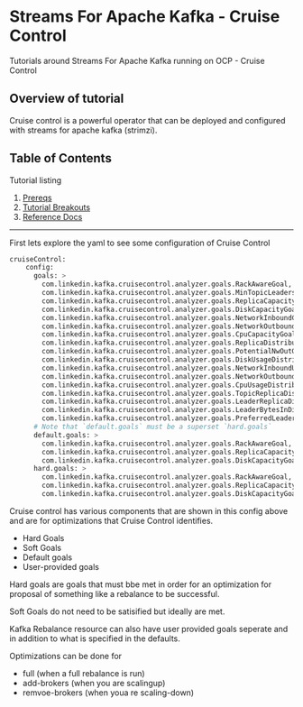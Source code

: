 # Streams For Apache Kafka - Cruise Control

Tutorials around Streams For Apache Kafka running on OCP - Cruise Control

## Overview of tutorial

Cruise control is a powerful operator that can be deployed and configured with streams for apache kafka (strimzi).

## Table of Contents

Tutorial listing

1. [Prereqs](#prerequisites)
2. [Tutorial Breakouts](#tutorials)
3. [Reference Docs](#reference-docs)

---

First lets explore the yaml to see some configuration of Cruise Control

```bash
cruiseControl:
    config:
      goals: >
        com.linkedin.kafka.cruisecontrol.analyzer.goals.RackAwareGoal,
        com.linkedin.kafka.cruisecontrol.analyzer.goals.MinTopicLeadersPerBrokerGoal,
        com.linkedin.kafka.cruisecontrol.analyzer.goals.ReplicaCapacityGoal,
        com.linkedin.kafka.cruisecontrol.analyzer.goals.DiskCapacityGoal,
        com.linkedin.kafka.cruisecontrol.analyzer.goals.NetworkInboundCapacityGoal,
        com.linkedin.kafka.cruisecontrol.analyzer.goals.NetworkOutboundCapacityGoal,
        com.linkedin.kafka.cruisecontrol.analyzer.goals.CpuCapacityGoal,
        com.linkedin.kafka.cruisecontrol.analyzer.goals.ReplicaDistributionGoal,
        com.linkedin.kafka.cruisecontrol.analyzer.goals.PotentialNwOutGoal,
        com.linkedin.kafka.cruisecontrol.analyzer.goals.DiskUsageDistributionGoal,
        com.linkedin.kafka.cruisecontrol.analyzer.goals.NetworkInboundUsageDistributionGoal,
        com.linkedin.kafka.cruisecontrol.analyzer.goals.NetworkOutboundUsageDistributionGoal,
        com.linkedin.kafka.cruisecontrol.analyzer.goals.CpuUsageDistributionGoal,
        com.linkedin.kafka.cruisecontrol.analyzer.goals.TopicReplicaDistributionGoal,
        com.linkedin.kafka.cruisecontrol.analyzer.goals.LeaderReplicaDistributionGoal,
        com.linkedin.kafka.cruisecontrol.analyzer.goals.LeaderBytesInDistributionGoal,
        com.linkedin.kafka.cruisecontrol.analyzer.goals.PreferredLeaderElectionGoal
      # Note that `default.goals` must be a superset `hard.goals`
      default.goals: >
        com.linkedin.kafka.cruisecontrol.analyzer.goals.RackAwareGoal,
        com.linkedin.kafka.cruisecontrol.analyzer.goals.ReplicaCapacityGoal,
        com.linkedin.kafka.cruisecontrol.analyzer.goals.DiskCapacityGoal
      hard.goals: >
        com.linkedin.kafka.cruisecontrol.analyzer.goals.RackAwareGoal,
        com.linkedin.kafka.cruisecontrol.analyzer.goals.ReplicaCapacityGoal,
        com.linkedin.kafka.cruisecontrol.analyzer.goals.DiskCapacityGoal
```

Cruise control has various components that are shown in this config above and are for optimizations that Cruise Control identifies.

- Hard Goals
- Soft Goals
- Default goals
- User-provided goals

Hard goals are goals that must bbe met in order for an optimization for proposal of something like a rebalance to be successful.

Soft Goals do not need to be satisified but ideally are met.

Kafka Rebalance resource can also have user provided goals seperate and in addition to what is specified in the defaults.


Optimizations can be done for

- full (when a full rebalance is run)
- add-brokers (when you are scalingup)
- remvoe-brokers (when youa re scaling-down)